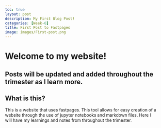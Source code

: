 ```yaml
---
toc: true
layout: post
description: My First Blog Post!
categories: [Week-0]
title: First Post to Fastpages
image: images/First-post.png
---
```


# Welcome to my website!

## Posts will be updated and added throughout the trimester as I learn more.

## What is this?

This is a website that uses fastpages. This tool allows for easy creation of a website through the use of jupyter notebooks and markdown files. Here I will have my learnings and notes from throughout the trimester.
